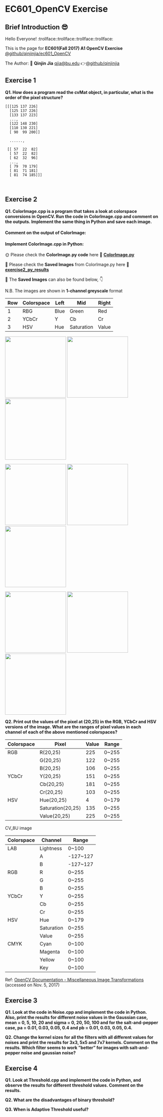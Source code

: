 # EC601_OpenCV Exercise
## Brief Introduction :sunglasses:
  Hello Everyone! :trollface::trollface::trollface::trollface:
  
  This is the page for **EC601(Fall 2017) A1 OpenCV Exercise** 
  [@github/qinjinjia/ec601_OpenCV](https://github.com/qinjinjia/ec601_OpenCV)
  

  The Author: :boy: **Qinjin Jia** qjia@bu.edu   :point_right:[@github/qinjinjia](https://github.com/qinjinjia)

## Exercise 1
**Q1. How does a program read the cvMat object, in particular, what is the
order of the pixel structure?**

```
[[[125 137 226]
  [125 137 226]
  [133 137 223]
  ..., 
  [122 148 230]
  [110 130 221]
  [ 90  99 200]]

  ......,
  
 [[ 57  22  82]
  [ 57  22  82]
  [ 62  32  96]
  ..., 
  [ 79  70 179]
  [ 81  71 181]
  [ 81  74 185]]]
```

</br>

## Exercise 2
**Q1. ColorImage.cpp is a program that takes a look at colorspace conversions in OpenCV. Run the code in ColorImage.cpp and comment on the outputs. Implement the same thing in Python and save each image.**

#### Comment on the output of ColorImage:


#### Implement ColorImage.cpp in Python:  

:sun_with_face: Please check the **ColorImage.py code** here :link: **[ColorImage.py](https://github.com/qinjinjia/ec601_OpenCV/blob/master/ColorImage.py)**

:full_moon_with_face: Please check the **Saved Images** from ColorImage.py here :link: **[exercise2_py_results](https://github.com/qinjinjia/ec601_OpenCV/tree/master/exercise2_py_results)**

:new_moon_with_face: The **Saved Images** can also be found below, :point_down:     

N.B. The images are shown in **1-channel greyscale** format

|Row |Colorspace |Left |Mid |Right |     
|---|---|---|---|---    
|1 |RBG |Blue |Green |Red |
|2 |YCbCr |Y |Cb |Cr |
|3 |HSV |Hue |Saturation |Value | 

    
<img src="https://github.com/qinjinjia/ec601_OpenCV/blob/master/exercise2_py_results/Blue.png" width="200" height="200"> <img src="https://github.com/qinjinjia/ec601_OpenCV/blob/master/exercise2_py_results/Green.png" width="200" height="200"> <img src="https://github.com/qinjinjia/ec601_OpenCV/blob/master/exercise2_py_results/Red.png" width="200" height="200">

<img src="https://github.com/qinjinjia/ec601_OpenCV/blob/master/exercise2_py_results/Y.png" width="200" height="200"> <img src="https://github.com/qinjinjia/ec601_OpenCV/blob/master/exercise2_py_results/Cb.png" width="200" height="200"> <img src="https://github.com/qinjinjia/ec601_OpenCV/blob/master/exercise2_py_results/Cr.png" width="200" height="200">

<img src="https://github.com/qinjinjia/ec601_OpenCV/blob/master/exercise2_py_results/Hue.png" width="200" height="200"> <img src="https://github.com/qinjinjia/ec601_OpenCV/blob/master/exercise2_py_results/Saturation.png" width="200" height="200"> <img src="https://github.com/qinjinjia/ec601_OpenCV/blob/master/exercise2_py_results/Value.png" width="200" height="200">


**Q2. Print out the values of the pixel at (20,25) in the RGB, YCbCr and HSV versions of the image. What are the ranges of pixel values in each channel of each of the above mentioned colorspaces?**

|Colorspace |Pixel |Value |Range|
|---|---|---|---
|RGB |R(20,25) |225 | 0~255|
||G(20,25) |122 | 0~255|
||B(20,25) |106 | 0~255|
|YCbCr|Y(20,25) |151 | 0~255|
||Cb(20,25) |181 | 0~255|
||Cr(20,25) |103 | 0~255|
|HSV |Hue(20,25) |4 | 0~179|
||Saturation(20,25) |135 | 0~255|
||Value(20,25) |225 | 0~255|



CV_8U image


|Colorspace |Channel |Range |
|---|---|---
|LAB |Lightness |0~100 |
||A |-127~127 |
||B |-127~127 |
|RGB |R |0~255 |
||G |0~255 |
||B |0~255 |
|YCbCr|Y |0~255 | 
||Cb |0~255 |
||Cr |0~255 |
|HSV |Hue |0~179 |
||Saturation |0~255 |
||Value |0~255 |
|CMYK |Cyan |0~100 |
||Magenta |0~100 |
||Yellow |0~100 |
||Key |0~100 |

Ref: [OpenCV Documentation - Miscellaneous Image Transformations](https://docs.opencv.org/2.4/modules/imgproc/doc/miscellaneous_transformations.html#cvtcolor) (accessed on Nov. 5, 2017)

## Exercise 3
**Q1. Look at the code in Noise.cpp and implement the code in Python. Also, print the results for different noise values in the Gaussian case, mean = 0, 5, 10, 20 and sigma = 0, 20, 50, 100 and for the salt-and-pepper case, pa = 0.01, 0.03, 0.05, 0.4 and pb = 0.01, 0.03, 0.05, 0.4.**

**Q2. Change the kernel sizes for all the filters with all different values for noises and print the results for 3x3, 5x5 and 7x7 kernels. Comment on the results. Which filter seems to work ”better” for images with salt-and-pepper noise and gaussian noise?**


## Exercise 4
**Q1. Look at Threshold.cpp and implement the code in Python, and observe the results for different threshold values. Comment on the results.**

**Q2. What are the disadvantages of binary threshold?**

**Q3. When is Adaptive Threshold useful?**


